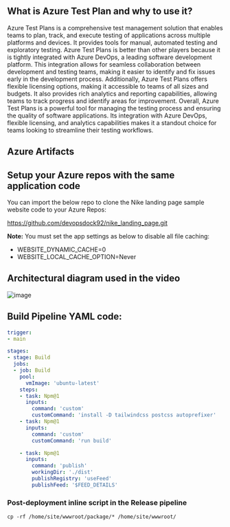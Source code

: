 ## What is Azure Test Plan and why to use it?
Azure Test Plans is a comprehensive test management solution that enables teams to plan, track, and execute testing of applications across multiple platforms and devices. It provides tools for manual, automated testing and exploratory testing.
Azure Test Plans is better than other players because it is tightly integrated with Azure DevOps, a leading software development platform. This integration allows for seamless collaboration between development and testing teams, making it easier to identify and fix issues early in the development process.
Additionally, Azure Test Plans offers flexible licensing options, making it accessible to teams of all sizes and budgets. It also provides rich analytics and reporting capabilities, allowing teams to track progress and identify areas for improvement.
Overall, Azure Test Plans is a powerful tool for managing the testing process and ensuring the quality of software applications. Its integration with Azure DevOps, flexible licensing, and analytics capabilities makes it a standout choice for teams looking to streamline their testing workflows.

## Azure Artifacts


## Setup your Azure repos with the same application code

You can import the below repo to clone the Nike landing page sample website code to your Azure Repos:

https://github.com/devopsdock92/nike_landing_page.git

**Note:** You must set the app settings as below to disable all file caching:

*  WEBSITE_DYNAMIC_CACHE=0
*  WEBSITE_LOCAL_CACHE_OPTION=Never
  

## Architectural diagram used in the video

![image](https://github.com/piyushsachdeva/AzureDevOps-Zero-to-Hero/assets/40286378/f7facb49-af0d-4f6a-8e14-ae8444423c91)

## Build Pipeline YAML code:

``` YAML
trigger: 
- main

stages:
- stage: Build
  jobs:
  - job: Build
    pool:
      vmImage: 'ubuntu-latest'
    steps:
    - task: Npm@1
      inputs:
        command: 'custom'
        customCommand: 'install -D tailwindcss postcss autoprefixer'
    - task: Npm@1
      inputs:
        command: 'custom'
        customCommand: 'run build'

    - task: Npm@1
      inputs:
        command: 'publish'
        workingDir: './dist'
        publishRegistry: 'useFeed'
        publishFeed: '$FEED_DETAILS'
```



### Post-deployment inline script in the Release pipeline

```
cp -rf /home/site/wwwroot/package/* /home/site/wwwroot/
```


